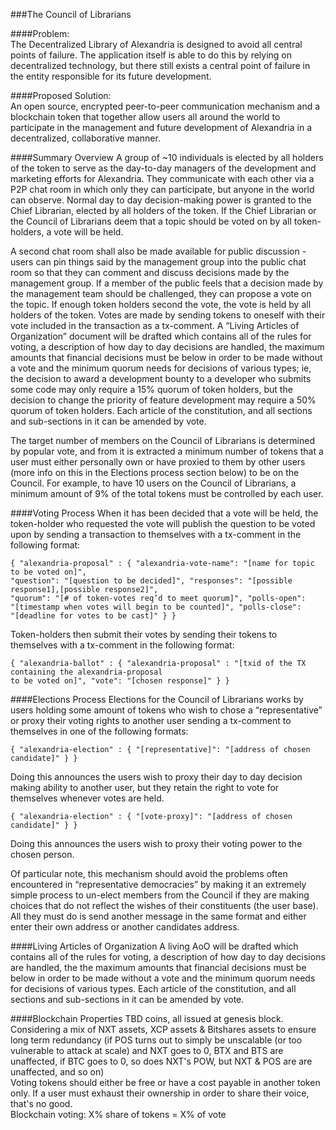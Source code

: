 ###The Council of Librarians

####Problem:  
The Decentralized Library of Alexandria is designed to avoid all central points of failure. The application itself is able to do this by relying on decentralized technology, but there still exists a central point of failure in the entity responsible for its future development.

####Proposed Solution:  
An open source, encrypted peer-to-peer communication mechanism and a blockchain token that together allow users all around the world to participate in the management and future development of Alexandria in a decentralized, collaborative manner.   

####Summary Overview
A group of ~10 individuals is elected by all holders of the token to serve as the day-to-day managers of the development and marketing efforts for Alexandria. They communicate with each other via a P2P chat room in which only they can participate, but anyone in the world can observe. Normal day to day decision-making power is granted to the Chief Librarian, elected by all holders of the token. If the Chief Librarian or the Council of Librarians deem that a topic should be voted on by all token-holders, a vote will be held.

A second chat room shall also be made available for public discussion - users can pin things said by the management group into the public chat room so that they can comment and discuss decisions made by the management group. If a member of the public feels that a decision made by the management team should be challenged, they can propose a vote on the topic. If enough token holders second the vote, the vote is held by all holders of the token. Votes are made by sending tokens to oneself with their vote included in the transaction as a tx-comment. A “Living Articles of Organization” document will be drafted which contains all of the rules for voting, a description of how day to day decisions are handled, the maximum amounts that financial decisions must be below in order to be made without a vote and the minimum quorum needs for decisions of various types; ie, the decision to award a development bounty to a developer who submits some code may only require a 15% quorum of token holders, but the decision to change the priority of feature development may require a 50% quorum of token holders. Each article of the constitution, and all sections and sub-sections in it can be amended by vote.

The target number of members on the Council of Librarians is determined by popular vote, and from it is extracted a minimum number of tokens that a user must either personally own or have proxied to them by other users (more info on this in the Elections process section below) to be on the Council. For example, to have 10 users on the Council of Librarians, a minimum amount of 9% of the total tokens must be controlled by each user.



####Voting Process
When it has been decided that a vote will be held, the token-holder who requested the vote will publish the question to be voted upon by sending a transaction to themselves with a tx-comment in the following format:

    { "alexandria-proposal" : { "alexandria-vote-name": "[name for topic to be voted on]", 
    "question": "[question to be decided]", "responses": "[possible response1],[possible response2]", 
    "quorum": "[# of token-votes req’d to meet quorum]", "polls-open":
    "[timestamp when votes will begin to be counted]", "polls-close": 
    "[deadline for votes to be cast]" } }

Token-holders then submit their votes by sending their tokens to themselves with a tx-comment in the following format:

    { "alexandria-ballot" : { "alexandria-proposal" : "[txid of the TX containing the alexandria-proposal 
    to be voted on]", "vote": "[chosen response]" } }

####Elections Process
Elections for the Council of Librarians works by users holding some amount of tokens who wish to chose a “representative” or proxy their voting rights to another user sending a tx-comment to themselves in one of the following formats:

    { "alexandria-election" : { "[representative]": "[address of chosen candidate]" } }

Doing this announces the users wish to proxy their day to day decision making ability to another user, but they retain the right to vote for themselves whenever votes are held.

    { "alexandria-election" : { "[vote-proxy]": "[address of chosen candidate]" } }

Doing this announces the users wish to proxy their voting power to the chosen person.

Of particular note, this mechanism should avoid the problems often encountered in “representative democracies” by making it an extremely simple process to un-elect members from the Council if they are making choices that do not reflect the wishes of their constituents (the user base). All they must do is send another message in the same format and either enter their own address or another candidates address.

####Living Articles of Organization
A living AoO will be drafted which contains all of the rules for voting, a description of how day to day decisions are handled, the the maximum amounts that financial decisions must be below in order to be made without a vote and the minimum quorum needs for decisions of various types. Each article of the constitution, and all sections and sub-sections in it can be amended by vote.


####Blockchain Properties
TBD coins, all issued at genesis block.   
Considering a mix of NXT assets, XCP assets & Bitshares assets to ensure long term redundancy (if POS turns out to simply be unscalable (or too vulnerable to attack at scale) and NXT goes to 0, BTX and BTS are unaffected, if BTC goes to 0, so does NXT's POW, but NXT & POS are are unaffected, and so on)   
Voting tokens should either be free or have a cost payable in another token only. If a user must exhaust their ownership in order to share their voice, that's no good.  
Blockchain voting: X% share of tokens = X% of vote 
